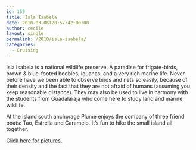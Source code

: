 ```yaml
---
id: 159
title: Isla Isabela
date: 2010-03-06T20:57:42+00:00
author: cecile
layout: single
permalink: /2010/isla-isabela/
categories:
  - Cruising
---
```

Isla Isabela is a national wildlife preserve. A paradise for frigate-birds,
brown & blue-footed boobies, iguanas, and a very rich marine life. Never before
have we been able to observe birds and nets so easily, because of their density
and the fact that they are not afraid of humans (assuming you keep reasonable
distance). They may also be used to live in harmony with the students from
Guadalaraja who come here to study land and marine wildlife.

At the island south anchorage Plume enjoys the company of three friend boats:
Tao, Estrella and Caramelo. It&#8217;s fun to hike the small island all
together.

[Click here for pictures.](http://plume.flupes.org/gallery/index.php?level=album&id=34)